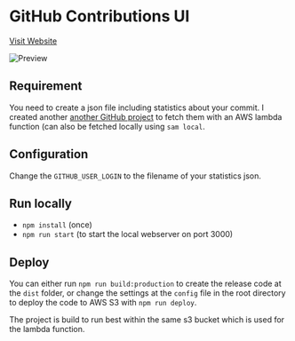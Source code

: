 # GitHub Contributions UI

[Visit Website](https://contributions.taminomartinius.de)

![Preview](public/preview.gif?raw=true)

## Requirement

You need to create a json file including statistics about your commit. I created another [another GitHub project](https://github.com/tamino-martinius/lambda-get-all-github-contributions) to fetch them with an AWS lambda function (can also be fetched locally using `sam local`.

## Configuration

Change the `GITHUB_USER_LOGIN` to the filename of your statistics json.

## Run locally

- `npm install` (once)
- `npm run start` (to start the local webserver on port 3000)

## Deploy

You can either run `npm run build:production` to create the release code at the `dist` folder, or change the settings at the `config` file in the root directory to deploy the code to AWS S3 with `npm run deploy`.

The project is build to run best within the same s3 bucket which is used for the lambda function.
